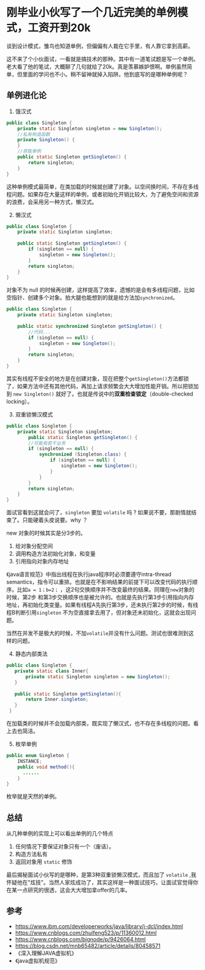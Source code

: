 #  刚毕业小伙写了一个几近完美的单例模式，工资开到20k

谈到设计模式，雏鸟也知道单例，但偏偏有人栽在它手里，有人靠它拿到高薪。

这不来了个小伙面试，一看就是搞技术的那种。其中有一道笔试题是写一个单例。老大看了他的笔试，大概聊了几句就给了20k。真是羡慕嫉妒恨啊。单例虽然简单，但里面的学问也不小。稍不留神就掉入陷阱。他到底写的是哪种单例呢？

## 单例进化论

1. 饿汉式

```java
public class Singleton {
    private static Singleton singleton = new Singleton();
  	//私有构造函数
    private Singleton() {
    }
    //获取单例
    public static Singleton getSingleton() {
        return singleton;
    }
}
```

这种单例模式最简单，在类加载的时候就创建了对象。以空间换时间，不存在多线程问题。如果存在大量这样的单例，或者初始化开销比较大，为了避免空间和资源的浪费，会采用另一种方式，懒汉式。

2. 懒汉式
```java
public class Singleton {
    private static Singleton singleton;
  
    public static Singleton getSingleton() {
        if (singleton == null) {
            singleton = new Singleton();
        }
        return singleton;
    }
}
```

对象不为 null 的时候再创建，这样提高了效率，遗憾的是会有多线程问题，比如空指针、创建多个对象。拍大腿也能想到的就是给方法加`synchronized`。

```java
public class Singleton {
    private static Singleton singleton;
  	
    public static synchronized Singleton getSingleton() {
        //代码...
        if (singleton == null) {
            singleton = new Singleton();
        }
        return singleton;
    }
}
```

其实有线程不安全的地方是在创建对象，现在把整个`getSingleton()`方法都锁了，如果方法中还有其他代码，再加上请求频繁会大大增加性能开销。所以把锁加到 `new Singleton()` 就好了。也就是传说中的**双重检查锁定**（double-checked locking）。

3. 双重锁懒汉模式

```java
public class Singleton {
    private static Singleton singleton;
		public static Singleton getSingleton() {
        //可能有若干业务
        if (singleton == null) {
            synchronized (Singleton.class) {
                if (singleton == null) {
                    singleton = new Singleton();
                }
            }
        }
        return singleton;
	}
}
```
面试官看到这就会问了，`singleton`  要加 `volatile` 吗 ? 如果说不要，那剧情就结束了。只能硬着头皮说要。why ？

new 对象的时候其实是分3步的。

1. 给对象分配空间
2. 调用构造方法初始化对象，和变量
3. 引用指向对象内存地址

《java语言规范》中指出线程在执行java程序时必须要遵守intra-thread semantics，指令可以重排。也就是在不影响结果的前提下可以改变代码的执行顺序。比如`a = 1；b=2；`  ，这2句交换顺序并不改变最终的结果。同理在`new`对象的时候，第2步 和第3步交换顺序也是被允许的。也就是先执行第3步引用指向内存地址，再初始化类变量。如果有线程A先执行第3步，还未执行第2步的时候，有线程B判断引用`singleton` 不为空直接拿去用了，但对象还未初始化，这就会出现问题。

当然在并发不是极大的时候，不加`volatile`并没有什么问题。测试也很难测到这样的问题。

4. 静态内部类法

```java
public class Singleton {   
   private static class Inner{
       private static Singleton singleton = new Singleton();
   }
   
   public static Singleton getSingleton(){
       return Inner.singleton;
   }
 }  
```

在加载类的时候并不会加载内部类，既实现了懒汉式，也不存在多线程的问题。看上去也简洁。

5. 枚举单例

```java
public enum Singleton {
    INSTANCE;
    public void method(){
      ......
    }
}
```

 枚举就是天然的单例。

## 总结

从几种单例的实现上可以看出单例的几个特点

1. 任何情况下要保证对象只有一个（废话）。
2. 构造方法私有
3. 返回对象用 `static` 修饰

最后揭秘面试小伙写的是哪种，是第3种双重锁懒汉模式，而且加了 `volatile` ,我怀疑他在"炫技"。当然人家炫成功了，其实这样是一种面试技巧，让面试官觉得你在某一点研究的很透，这会大大增加拿offer的几率。

## 参考

* https://www.ibm.com/developerworks/java/library/j-dcl/index.html
* https://www.cnblogs.com/zhuifeng523/p/11360012.html
* https://www.cnblogs.com/bignode/p/9426064.html
* https://blog.csdn.net/mnb65482/article/details/80458571
* 《深入理解JAVA虚拟机》
* 《java虚拟机规范》



